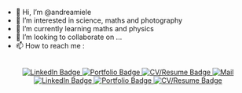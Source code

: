 - 👋 Hi, I’m @andreamiele
- 👀 I’m interested in science, maths and photography
- 🌱 I’m currently learning maths and physics
- 💞️ I’m looking to collaborate on ...
- 📫 How to reach me :

<div align="center">
  <br>
  <div id="badges">
    <a href="https://www.linkedin.com/in/andrea-miele-/">
      <img src="https://img.shields.io/badge/LinkedIn-informational?style=for-the-badge&logo=linkedin&logoColor=white" alt="LinkedIn Badge" />
    </a>
    <a href="">
      <img src="https://img.shields.io/badge/Portfolio-critical?style=for-the-badge" alt="Portfolio Badge" />
    </a>
    <a href="">
      <img src="https://img.shields.io/badge/-Resume%2FCV-blueviolet?style=for-the-badge" alt="CV/Resume Badge" />
    </a>
    <a href="">
      <img src="https://img.shields.io/badge/Gmail-D14836?style=for-the-badge&logo=gmail&logoColor=white" alt="Mail" />
    </a>
  </div>
  
  <div id="badges">
    <a href="https://github-profile-summary-cards.vercel.app/api/cards/profile-details?username={andreamiele}&theme=vue">
      <img src="http://github-profile-summary-cards.vercel.app/api/cards/profile-details?username=andreamiele" alt="LinkedIn Badge" />
    </a>
    <a href="">
      <img src="https://github-readme-stats.vercel.app/api?username=andreamiele" alt="Portfolio Badge" />
    </a>
    <a href="">
      <img src="https://github-readme-streak-stats.herokuapp.com/?user=andreamiele" alt="CV/Resume Badge" />
    </a>
    
  </div>
  <br>

  
</div>

<!---
andreamiele/andreamiele is a ✨ special ✨ repository because its `README.md` (this file) appears on your GitHub profile.
You can click the Preview link to take a look at your changes.
--->
